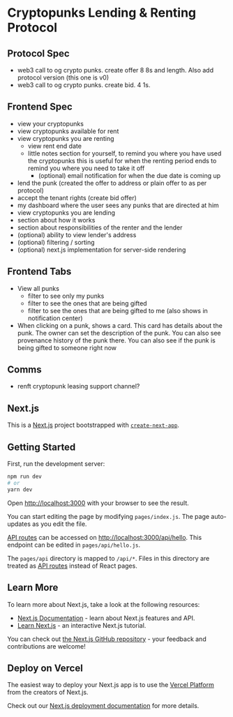 # Cryptopunks Lending & Renting Protocol

## Protocol Spec

- web3 call to og crypto punks. create offer 8 8s and length. Also add protocol version (this one is v0)
- web3 call to og crypto punks. create bid. 4 1s.

## Frontend Spec

- view your cryptopunks
- view cryptopunks available for rent
- view cryptopunks you are renting
  - view rent end date
  - little notes section for yourself, to remind you where you have used the cryptopunks
    this is useful for when the renting period ends to remind you where you need to take it off
    - (optional) email notification for when the due date is coming up
- lend the punk (created the offer to address or plain offer to as per protocol)
- accept the tenant rights (create bid offer)
- my dashboard where the user sees any punks that are directed at him
- view cryptopunks you are lending
- section about how it works
- section about responsibilities of the renter and the lender
- (optional) ability to view lender's address
- (optional) filtering / sorting
- (optional) next.js implementation for server-side rendering

## Frontend Tabs

- View all punks
  - filter to see only my punks
  - filter to see the ones that are being gifted
  - filter to see the ones that are being gifted to me (also shows in notification center)
- When clicking on a punk, shows a card. This card has details about the punk. The owner can set
  the description of the punk. You can also see provenance history of the punk there. You can also
  see if the punk is being gifted to someone right now

## Comms

- renft cryptopunk leasing support channel?

## Next.js

This is a [Next.js](https://nextjs.org/) project bootstrapped with [`create-next-app`](https://github.com/vercel/next.js/tree/canary/packages/create-next-app).

## Getting Started

First, run the development server:

```bash
npm run dev
# or
yarn dev
```

Open [http://localhost:3000](http://localhost:3000) with your browser to see the result.

You can start editing the page by modifying `pages/index.js`. The page auto-updates as you edit the file.

[API routes](https://nextjs.org/docs/api-routes/introduction) can be accessed on [http://localhost:3000/api/hello](http://localhost:3000/api/hello). This endpoint can be edited in `pages/api/hello.js`.

The `pages/api` directory is mapped to `/api/*`. Files in this directory are treated as [API routes](https://nextjs.org/docs/api-routes/introduction) instead of React pages.

## Learn More

To learn more about Next.js, take a look at the following resources:

- [Next.js Documentation](https://nextjs.org/docs) - learn about Next.js features and API.
- [Learn Next.js](https://nextjs.org/learn) - an interactive Next.js tutorial.

You can check out [the Next.js GitHub repository](https://github.com/vercel/next.js/) - your feedback and contributions are welcome!

## Deploy on Vercel

The easiest way to deploy your Next.js app is to use the [Vercel Platform](https://vercel.com/new?utm_medium=default-template&filter=next.js&utm_source=create-next-app&utm_campaign=create-next-app-readme) from the creators of Next.js.

Check out our [Next.js deployment documentation](https://nextjs.org/docs/deployment) for more details.
